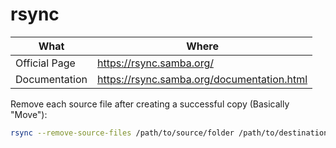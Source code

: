 # rsync

| What          | Where                                        |
|---------------|----------------------------------------------|
| Official Page | <https://rsync.samba.org/>                   |
| Documentation | <https://rsync.samba.org/documentation.html> |

Remove each source file after creating a successful copy (Basically "Move"):

``` sh
rsync --remove-source-files /path/to/source/folder /path/to/destination/folder
```
